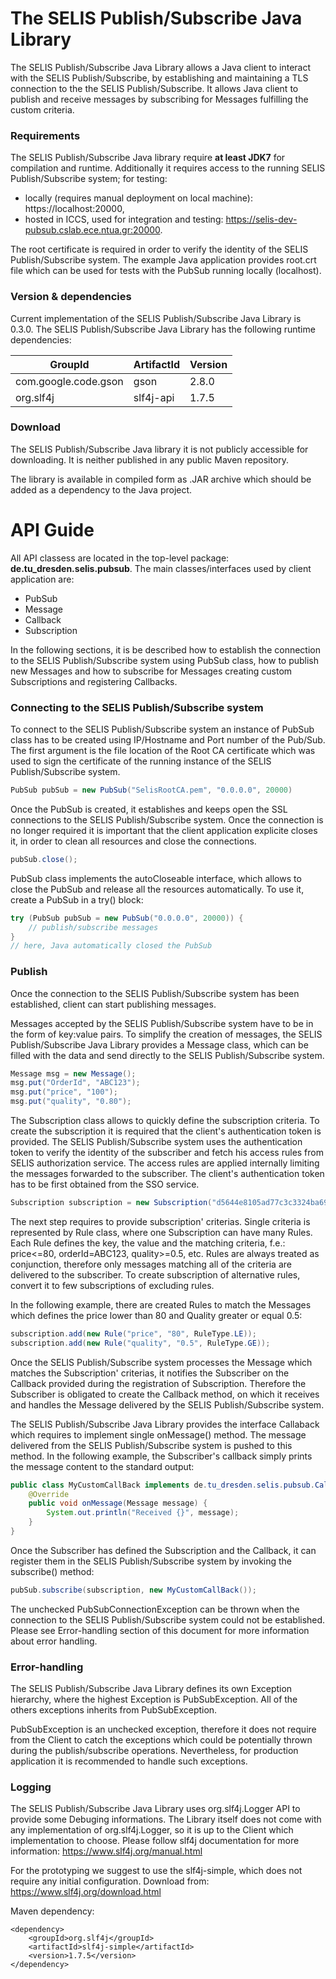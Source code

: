 # The SELIS Publish/Subscribe Java Library
The SELIS Publish/Subscribe Java Library allows a Java client to interact with the SELIS Publish/Subscribe, by establishing and maintaining a TLS connection to the the SELIS Publish/Subscribe. It allows Java client to publish and receive messages by subscribing for Messages fulfilling the custom criteria.

### Requirements
The SELIS Publish/Subscribe Java library require **at least JDK7** for compilation and runtime. Additionally it requires access to the running SELIS Publish/Subscribe system; for testing:
- locally (requires manual deployment on local machine): https://localhost:20000, 
- hosted in ICCS, used for integration and testing: https://selis-dev-pubsub.cslab.ece.ntua.gr:20000. 

The root certificate is required in order to verify the identity of the SELIS Publish/Subscribe system. The example Java application provides root.crt file which can be used for tests with the PubSub running locally (localhost).

### Version & dependencies
Current implementation of the SELIS Publish/Subscribe Java Library is 0.3.0.
The SELIS Publish/Subscribe Java Library has the following runtime dependencies:

| GroupId | ArtifactId | Version |
| ------ | ------ | ------ |
| com.google.code.gson | gson | 2.8.0 |
| org.slf4j | slf4j-api | 1.7.5 |

### Download
The SELIS Publish/Subscribe Java library it is not publicly accessible for downloading. It is neither published in any public Maven repository.

The library is available in compiled form as .JAR archive which should be added as a dependency to the Java project.

# API Guide
All API classess are located in the top-level package: **de.tu_dresden.selis.pubsub**. The main classes/interfaces used by client application are:
- PubSub
- Message
- Callback
- Subscription

In the following sections, it is be described how to establish the connection to the SELIS Publish/Subscribe system using PubSub class, how to publish new Messages and how to subscribe for Messages creating custom Subscriptions and registering Callbacks.

### Connecting to the SELIS Publish/Subscribe system
To connect to the SELIS Publish/Subscribe system an instance of PubSub class has to be created using IP/Hostname and Port number of the Pub/Sub. The first argument is the file location of the Root CA certificate which was used to sign the certificate of the running instance of the SELIS Publish/Subscribe system.
```java
PubSub pubSub = new PubSub("SelisRootCA.pem", "0.0.0.0", 20000)
```
Once the PubSub is created, it establishes and keeps open the SSL connections to the SELIS Publish/Subscribe system. Once the connection is no longer required it is important that the client application explicite closes it, in order to clean all resources and close the connections.  
```java
pubSub.close();
```
PubSub class implements the autoCloseable interface, which allows to close the PubSub and release all the resources automatically. To use it, create a PubSub in a try() block:
```java
try (PubSub pubSub = new PubSub("0.0.0.0", 20000)) {
    // publish/subscribe messages
}
// here, Java automatically closed the PubSub
```

### Publish
Once the connection to the SELIS Publish/Subscribe system has been established, client can start publishing messages.

Messages accepted by the SELIS Publish/Subscribe system have to be in the form of key:value pairs. To simplify the creation of messages, the SELIS Publish/Subscribe Java Library provides a Message class, which can be filled with the data and send directly to the SELIS Publish/Subscribe system.
```java
Message msg = new Message();
msg.put("OrderId", "ABC123");
msg.put("price", "100");
msg.put("quality", "0.80");
```

The Subscription class allows to quickly define the subscription criteria. To create the subscription it is required that the client's authentication token is provided. The SELIS Publish/Subscribe system uses the authentication token to verify the identity of the subscriber and fetch his access rules from SELIS authorization service. The access rules are applied internally limiting the messages forwarded to the subscriber. The client's authentication token has to be first obtained from the SSO service. 
```java
Subscription subscription = new Subscription("d5644e8105ad77c3c3324ba693e83d8fffd54950");
```
The next step requires to provide subscription' criterias. Single criteria is represented by Rule class, where one Subscription can have many Rules. Each Rule defines the key, the value and the matching criteria, f.e.: price<=80, orderId=ABC123, quality>=0.5, etc. Rules are always treated as conjunction, therefore only messages matching all of the criteria are delivered to the subscriber. To create subscription of alternative rules, convert it to few subscriptions of excluding rules.

In the following example, there are created Rules to match the Messages which defines the price lower than 80 and Quality greater or equal 0.5:
```java
subscription.add(new Rule("price", "80", RuleType.LE));
subscription.add(new Rule("quality", "0.5", RuleType.GE));
```

Once the SELIS Publish/Subscribe system processes the Message which matches the Subscription' criterias, it notifies the Subscriber on the Callback provided during the registration of Subscription. Therefore the Subscriber is obligated to create the Callback method, on which it receives and handles the Message delivered by the SELIS Publish/Subscribe system.

The SELIS Publish/Subscribe Java Library provides the interface Callaback which requires to implement single onMessage() method. The message delivered from the SELIS Publish/Subscribe system is pushed to this method. In the following example, the Subscriber's callback simply prints the message content to the standard output:
```java
public class MyCustomCallBack implements de.tu_dresden.selis.pubsub.Callback {
    @Override
    public void onMessage(Message message) {
        System.out.println("Received {}", message);
    }
}
```

Once the Subscriber has defined the Subscription and the Callback, it can register them in the SELIS Publish/Subscribe system by invoking the subscribe() method:
```java
pubSub.subscribe(subscription, new MyCustomCallBack());
```
The unchecked PubSubConnectionException can be thrown when the connection to the SELIS Publish/Subscribe system could not be established. Please see Error-handling section of this document for more information about error handling.

### Error-handling
The SELIS Publish/Subscribe Java Library defines its own Exception hierarchy, where the highest Exception is PubSubException. All of the others exceptions inherits from PubSubException. 

PubSubException is an unchecked exception, therefore it does not require from the Client to catch the exceptions which could be potentially thrown during the publish/subscribe operations. Nevertheless, for production application it is recommended to handle such exceptions.

### Logging
The SELIS Publish/Subscribe Java Library uses org.slf4j.Logger API to provide some Debuging informations. The Library itself does not come with any implementation of org.slf4j.Logger, so it is up to the Client which implementation to choose. Please follow slf4j documentation for more information: https://www.slf4j.org/manual.html

For the prototyping we suggest to use the slf4j-simple, which does not require any initial configuration. Download from: https://www.slf4j.org/download.html

Maven dependency:
```
<dependency>
    <groupId>org.slf4j</groupId>
    <artifactId>slf4j-simple</artifactId>
    <version>1.7.5</version>
</dependency>
```

